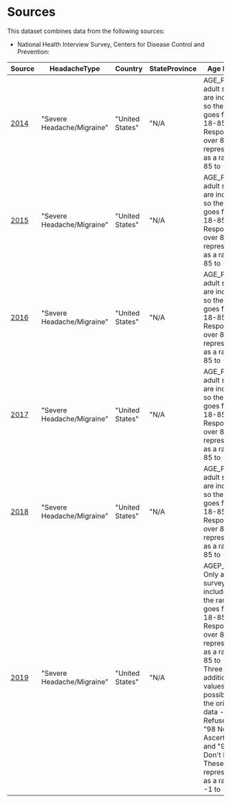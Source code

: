# Sources

This dataset combines data from the following sources:

* National Health Interview Survey, Centers for Disease Control and Prevention:

Source | HeadacheType | Country | StateProvince | Age Range | Ethnicity | Gender | Race | Affected
------ | ------------ | ------- | ------------- | --------- | --------- | ------ | ---- | --------
[2014](https://www.cdc.gov/nchs/nhis/nhis_2014_data_release.htm) | "Severe Headache/Migraine" | "United States" | "N/A | AGE_P: Only adult surveys are included, so the range goes from 18-85.  Respondents over 85 are represented as a range of 85 to -1. | HISPAN_I | SEX | RACERPI2 | AMIGR
[2015](https://www.cdc.gov/nchs/nhis/nhis_2015_data_release.htm) | "Severe Headache/Migraine" | "United States" | "N/A | AGE_P: Only adult surveys are included, so the range goes from 18-85.  Respondents over 85 are represented as a range of 85 to -1. | HISPAN_I | SEX | RACERPI2 | AMIGR
[2016](https://www.cdc.gov/nchs/nhis/nhis_2016_data_release.htm) | "Severe Headache/Migraine" | "United States" | "N/A | AGE_P: Only adult surveys are included, so the range goes from 18-85.  Respondents over 85 are represented as a range of 85 to -1. | HISPAN_I | SEX | RACERPI2 | AMIGR
[2017](https://www.cdc.gov/nchs/nhis/nhis_2017_data_release.htm) | "Severe Headache/Migraine" | "United States" | "N/A | AGE_P: Only adult surveys are included, so the range goes from 18-85.  Respondents over 85 are represented as a range of 85 to -1. | HISPAN_I | SEX | RACERPI2 | AMIGR
[2018](https://www.cdc.gov/nchs/nhis/nhis_2018_data_release.htm) | "Severe Headache/Migraine" | "United States" | "N/A | AGE_P: Only adult surveys are included, so the range goes from 18-85.  Respondents over 85 are represented as a range of 85 to -1. | HISPAN_I | SEX | RACERPI2 | AMIGR
[2019](https://www.cdc.gov/nchs/nhis/2019nhis.htm) | "Severe Headache/Migraine" | "United States" | "N/A | AGEP_A: Only adult surveys are included, so the range goes from 18-85.  Respondents over 85 are represented as a range of 85 to -1.  Three additional values were possible in the original data - "97 Refused", "98 Not Ascertained", and "99 Don't Know".  These are represented as a range of -1 to -1. | HISDETP_A | SEX_A | RACEALLP_A | PAIHDFC3M_A
   
